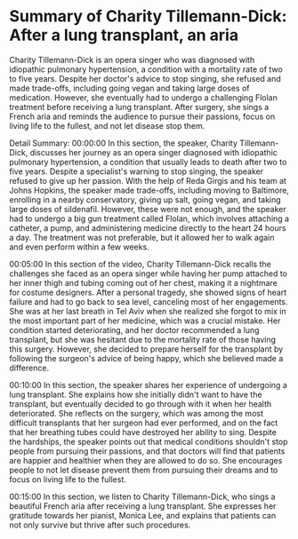 # Summary of Charity Tillemann-Dick: After a lung transplant, an aria

Charity Tillemann-Dick is an opera singer who was diagnosed with idiopathic pulmonary hypertension, a condition with a mortality rate of two to five years. Despite her doctor's advice to stop singing, she refused and made trade-offs, including going vegan and taking large doses of medication. However, she eventually had to undergo a challenging Flolan treatment before receiving a lung transplant. After surgery, she sings a French aria and reminds the audience to pursue their passions, focus on living life to the fullest, and not let disease stop them.

Detail Summary: 
00:00:00
In this section, the speaker, Charity Tillemann-Dick, discusses her journey as an opera singer diagnosed with idiopathic pulmonary hypertension, a condition that usually leads to death after two to five years. Despite a specialist's warning to stop singing, the speaker refused to give up her passion. With the help of Reda Girgis and his team at Johns Hopkins, the speaker made trade-offs, including moving to Baltimore, enrolling in a nearby conservatory, giving up salt, going vegan, and taking large doses of sildenafil. However, these were not enough, and the speaker had to undergo a big gun treatment called Flolan, which involves attaching a catheter, a pump, and administering medicine directly to the heart 24 hours a day. The treatment was not preferable, but it allowed her to walk again and even perform within a few weeks.

00:05:00
In this section of the video, Charity Tillemann-Dick recalls the challenges she faced as an opera singer while having her pump attached to her inner thigh and tubing coming out of her chest, making it a nightmare for costume designers. After a personal tragedy, she showed signs of heart failure and had to go back to sea level, canceling most of her engagements. She was at her last breath in Tel Aviv when she realized she forgot to mix in the most important part of her medicine, which was a crucial mistake. Her condition started deteriorating, and her doctor recommended a lung transplant, but she was hesitant due to the mortality rate of those having this surgery. However, she decided to prepare herself for the transplant by following the surgeon's advice of being happy, which she believed made a difference.

00:10:00
In this section, the speaker shares her experience of undergoing a lung transplant. She explains how she initially didn't want to have the transplant, but eventually decided to go through with it when her health deteriorated. She reflects on the surgery, which was among the most difficult transplants that her surgeon had ever performed, and on the fact that her breathing tubes could have destroyed her ability to sing. Despite the hardships, the speaker points out that medical conditions shouldn't stop people from pursuing their passions, and that doctors will find that patients are happier and healthier when they are allowed to do so. She encourages people to not let disease prevent them from pursuing their dreams and to focus on living life to the fullest.

00:15:00
In this section, we listen to Charity Tillemann-Dick, who sings a beautiful French aria after receiving a lung transplant. She expresses her gratitude towards her pianist, Monica Lee, and explains that patients can not only survive but thrive after such procedures.

